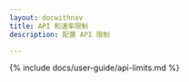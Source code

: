 ```yaml
---
layout: docwithnav
title: API 和速率限制
description: 配置 API 限制

---
```


{% include docs/user-guide/api-limits.md %}